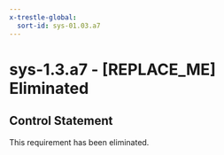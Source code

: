 ```yaml
---
x-trestle-global:
  sort-id: sys-01.03.a7
---
```


# sys-1.3.a7 - \[REPLACE_ME\] Eliminated

## Control Statement

This requirement has been eliminated.
